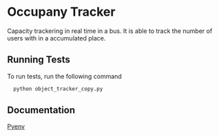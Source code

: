 # Occupany Tracker
Capacity trackering in real time in a bus. It is able to track the number of users with in a accumulated place.


## Running Tests

To run tests, run the following command

```bash
  python object_tracker_copy.py
```


## Documentation

[Pyenv](https://k0nze.dev/posts/install-pyenv-venv-vscode/)
